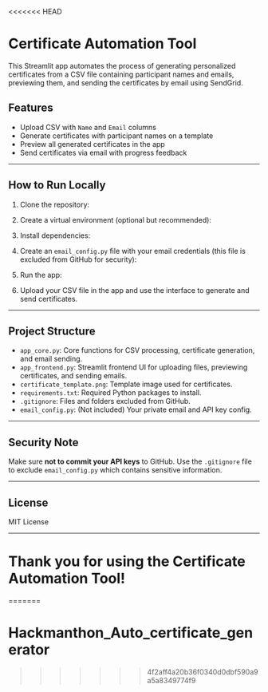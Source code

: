 <<<<<<< HEAD
# Certificate Automation Tool

This Streamlit app automates the process of generating personalized certificates from a CSV file containing participant names and emails, previewing them, and sending the certificates by email using SendGrid.

## Features

- Upload CSV with `Name` and `Email` columns
- Generate certificates with participant names on a template
- Preview all generated certificates in the app
- Send certificates via email with progress feedback

---

## How to Run Locally

1. Clone the repository:


2. Create a virtual environment (optional but recommended):


3. Install dependencies:


4. Create an `email_config.py` file with your email credentials (this file is excluded from GitHub for security):


5. Run the app:


6. Upload your CSV file in the app and use the interface to generate and send certificates.

---

## Project Structure

- `app_core.py`: Core functions for CSV processing, certificate generation, and email sending.
- `app_frontend.py`: Streamlit frontend UI for uploading files, previewing certificates, and sending emails.
- `certificate_template.png`: Template image used for certificates.
- `requirements.txt`: Required Python packages to install.
- `.gitignore`: Files and folders excluded from GitHub.
- `email_config.py`: (Not included) Your private email and API key config.

---

## Security Note

Make sure **not to commit your API keys** to GitHub. Use the `.gitignore` file to exclude `email_config.py` which contains sensitive information.

---

## License

MIT License

---

# Thank you for using the Certificate Automation Tool!
=======
# Hackmanthon_Auto_certificate_generator
>>>>>>> 4f2aff4a20b36f0340d0dbf590a9a5a8349774f9
